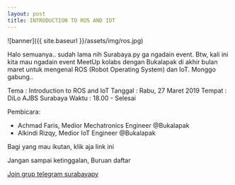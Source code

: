 ```yaml
---
layout: post
title: INTRODUCTION TO ROS AND IOT
---
```

![banner]({{ site.baseurl }}/assets/img/ros.jpg)

Halo semuanya.. sudah lama nih Surabaya.py ga ngadain event. Btw, kali ini kita mau ngadain event MeetUp kolabs dengan Bukalapak di akhir bulan maret untuk mengenal ROS (Robot Operating System) dan IoT. Monggo gabung..

Tema : Introduction to ROS and IoT
Tanggal : Rabu, 27 Maret 2019
Tempat : DiLo AJBS Surabaya
Waktu : 18.00 - Selesai

Pembicara:

* Achmad Faris, Medior Mechatronics Engineer @Bukalapak
* Alkindi Rizqy, Medior IoT Engineer @Bukalapak

Bagi yang mau ikutan, klik aja link ini

Jangan sampai ketinggalan, Buruan daftar

[Join grup telegram surabayapy][tele]

[tele]: https://t.me/surabayadotpy